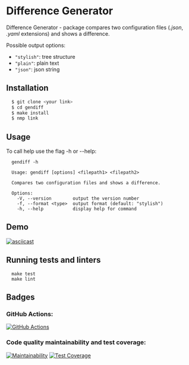 # Difference Generator

Difference Generator - package compares two configuration files (_.json_, _.yaml_ extensions) and shows a difference.

Possible output options:

- `"stylish"`: tree structure
- `"plain"`: plain text
- `"json"`: json string

## Installation

```bash
  $ git clone <your link>
  $ cd gendiff
  $ make install
  $ nmp link
```
## Usage

To call help use the flag -h or --help:

```
  gendiff -h
```

```
  Usage: gendiff [options] <filepath1> <filepath2>

  Compares two configuration files and shows a difference.

  Options:
    -V, --version        output the version number
    -f, --format <type>  output format (default: "stylish")
    -h, --help           display help for command
```

## Demo

[![asciicast](https://asciinema.org/a/nzVenDRTts9gL4c5fxfsZSKVH.svg)](https://asciinema.org/a/nzVenDRTts9gL4c5fxfsZSKVH)

## Running tests and linters

```
  make test
  make lint
```

## Badges

### GitHub Actions:

[![GitHub Actions](https://github.com/Smbsdream/frontend-project-46/actions/workflows/hexlet-check.yml/badge.svg)](https://github.com/Smbsdream/frontend-project-46/actions/workflows/hexlet-check.yml)

### Code quality maintainability and test coverage:

[![Maintainability](https://api.codeclimate.com/v1/badges/79288441bac31cb1e4b4/maintainability)](https://codeclimate.com/github/Smbsdream/frontend-project-46/maintainability)
[![Test Coverage](https://api.codeclimate.com/v1/badges/79288441bac31cb1e4b4/test_coverage)](https://codeclimate.com/github/Smbsdream/frontend-project-46/test_coverage)
